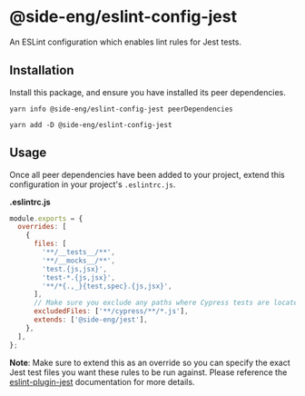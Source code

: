 # @side-eng/eslint-config-jest

An ESLint configuration which enables lint rules for Jest tests.

## Installation

Install this package, and ensure you have installed its peer dependencies.

`yarn info @side-eng/eslint-config-jest peerDependencies`

`yarn add -D @side-eng/eslint-config-jest`

## Usage

Once all peer dependencies have been added to your project, extend this configuration in your project's `.eslintrc.js`.

**.eslintrc.js**

```js
module.exports = {
  overrides: [
    {
      files: [
        '**/__tests__/**',
        '**/__mocks__/**',
        'test.{js,jsx}',
        'test-*.{js,jsx}',
        '**/*{.,_}{test,spec}.{js,jsx}',
      ],
      // Make sure you exclude any paths where Cypress tests are located
      excludedFiles: ['**/cypress/**/*.js'],
      extends: ['@side-eng/jest'],
    },
  ],
};
```

**Note**: Make sure to extend this as an override so you can specify the exact Jest test files you want these rules to be run against. Please reference the [eslint-plugin-jest](https://github.com/jest-community/eslint-plugin-jest) documentation for more details.
